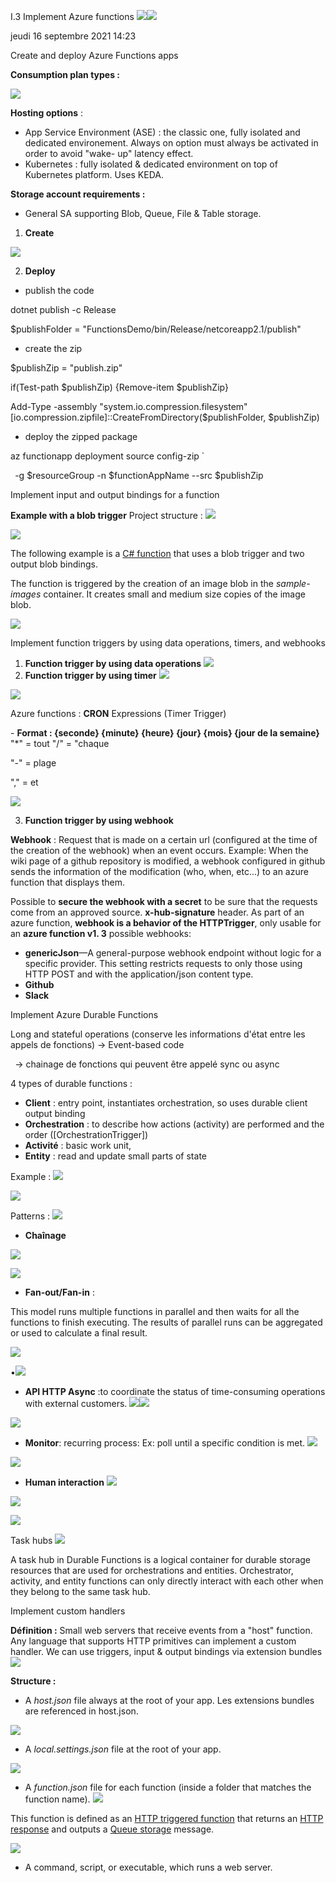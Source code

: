 ﻿I.3 Implement Azure functions ![](Aspose.Words.4ed0164c-d723-4bfe-9440-8a5efce5f0d1.001.png)![](Aspose.Words.4ed0164c-d723-4bfe-9440-8a5efce5f0d1.002.png)

jeudi 16 septembre 2021  14:23 

Create and deploy Azure Functions apps  

**Consumption plan types :**  

![](Aspose.Words.4ed0164c-d723-4bfe-9440-8a5efce5f0d1.003.jpeg)

**Hosting options** : 

- App Service Environment (ASE) : the classic one, fully isolated and dedicated environement. Always on option must always be activated in order to avoid "wake- up" latency effect. 
- Kubernetes : fully isolated & dedicated environment on top of Kubernetes platform. Uses KEDA.  

**Storage account requirements :**  

- General SA supporting Blob, Queue, File & Table storage. 
1. **Create** 

![](Aspose.Words.4ed0164c-d723-4bfe-9440-8a5efce5f0d1.004.png)

2. **Deploy** 
- publish the code 

dotnet publish -c Release 

$publishFolder = "FunctionsDemo/bin/Release/netcoreapp2.1/publish" 

- create the zip 

$publishZip = "publish.zip" 

if(Test-path $publishZip) {Remove-item $publishZip} 

Add-Type -assembly "system.io.compression.filesystem" [io.compression.zipfile]::CreateFromDirectory($publishFolder, $publishZip) 

- deploy the zipped package 

az functionapp deployment source config-zip ` 

` `-g $resourceGroup -n $functionAppName --src $publishZip 

Implement input and output bindings for a function  

**Example with a blob trigger**  Project structure :  ![](Aspose.Words.4ed0164c-d723-4bfe-9440-8a5efce5f0d1.005.png)

![](Aspose.Words.4ed0164c-d723-4bfe-9440-8a5efce5f0d1.005.png)

The following example is a [C# function](https://docs.microsoft.com/en-us/azure/azure-functions/functions-dotnet-class-library) that uses a blob trigger and two output blob bindings.  

The function is triggered by the creation of an image blob in the *sample-images* container. It creates small and medium size copies of the image blob. 

![](Aspose.Words.4ed0164c-d723-4bfe-9440-8a5efce5f0d1.006.jpeg)

Implement function triggers by using data operations, timers, and webhooks  

1. **Function trigger by using data operations** ![](Aspose.Words.4ed0164c-d723-4bfe-9440-8a5efce5f0d1.007.jpeg)
2. **Function trigger by using timer** ![](Aspose.Words.4ed0164c-d723-4bfe-9440-8a5efce5f0d1.007.jpeg)

![](Aspose.Words.4ed0164c-d723-4bfe-9440-8a5efce5f0d1.008.jpeg)

Azure functions : **CRON** Expressions (Timer Trigger) 

\- **Format :  {seconde} {minute} {heure} {jour} {mois} {jour de la semaine}** "\*" = tout "/" = "chaque 

"-" = plage 

"," = et 

![](Aspose.Words.4ed0164c-d723-4bfe-9440-8a5efce5f0d1.009.png)

3. **Function trigger by using webhook**  

**Webhook** : Request that is made on a certain url (configured at the time of the creation of the webhook) when an event occurs. Example: When the wiki page of a github repository is modified, a webhook configured in github sends the information of the modification (who, when, etc...) to an azure function that displays them. 

Possible to **secure the webhook with a secret** to be sure that the requests come from an approved source. **x-hub-signature** header.  As part of an azure function, **webhook is a behavior of the HTTPTrigger**, only usable for an **azure function v1. 3** possible webhooks: 

- **genericJson**—A general-purpose webhook endpoint without logic for a specific provider. This setting restricts requests to only those using HTTP POST and with the application/json content type. 
- **Github** 
- **Slack** 

Implement Azure Durable Functions  

Long and stateful operations (conserve les informations d'état entre les appels de fonctions)  -> Event-based code 

` `-> chainage de fonctions qui peuvent être appelé sync ou async 

4 types of durable functions :  

- **Client** : entry point, instantiates orchestration, so uses durable client output binding 
- **Orchestration** : to describe how actions (activity) are performed and the order ([OrchestrationTrigger]) 
- **Activité** : basic work unit, 
- **Entity** : read and update small parts of state 

Example :  ![](Aspose.Words.4ed0164c-d723-4bfe-9440-8a5efce5f0d1.010.png)

![](Aspose.Words.4ed0164c-d723-4bfe-9440-8a5efce5f0d1.011.png)

Patterns :  ![](Aspose.Words.4ed0164c-d723-4bfe-9440-8a5efce5f0d1.010.png)

- **Chaînage** 

![](Aspose.Words.4ed0164c-d723-4bfe-9440-8a5efce5f0d1.012.png)

![](Aspose.Words.4ed0164c-d723-4bfe-9440-8a5efce5f0d1.013.jpeg)

- **Fan-out/Fan-in** :  

This model runs multiple functions in parallel and then waits for all the functions to finish executing. The results of parallel runs can be aggregated or used to calculate a final result. 

![](Aspose.Words.4ed0164c-d723-4bfe-9440-8a5efce5f0d1.014.jpeg)

•![](Aspose.Words.4ed0164c-d723-4bfe-9440-8a5efce5f0d1.015.jpeg)

- **API HTTP Async** :to coordinate the status of time-consuming operations with external customers. ![](Aspose.Words.4ed0164c-d723-4bfe-9440-8a5efce5f0d1.015.jpeg)![](Aspose.Words.4ed0164c-d723-4bfe-9440-8a5efce5f0d1.016.jpeg)

![](Aspose.Words.4ed0164c-d723-4bfe-9440-8a5efce5f0d1.017.jpeg)

- **Monitor**: recurring process: Ex: poll until a specific condition is met. ![](Aspose.Words.4ed0164c-d723-4bfe-9440-8a5efce5f0d1.018.png)

![](Aspose.Words.4ed0164c-d723-4bfe-9440-8a5efce5f0d1.019.jpeg)

- **Human interaction** ![](Aspose.Words.4ed0164c-d723-4bfe-9440-8a5efce5f0d1.018.png)

![](Aspose.Words.4ed0164c-d723-4bfe-9440-8a5efce5f0d1.020.png)

![](Aspose.Words.4ed0164c-d723-4bfe-9440-8a5efce5f0d1.021.jpeg)

Task hubs ![](Aspose.Words.4ed0164c-d723-4bfe-9440-8a5efce5f0d1.021.jpeg)

A task hub in Durable Functions is a logical container for durable storage resources that are used for orchestrations and entities. Orchestrator, activity, and entity functions can only directly interact with each other when they belong to the same task hub. 

Implement custom handlers 

**Définition :** Small web servers that receive events from a "host" function. Any language that supports HTTP primitives can implement a custom handler.  We can use triggers, input & output bindings via extension bundles ![](Aspose.Words.4ed0164c-d723-4bfe-9440-8a5efce5f0d1.022.jpeg)

**Structure :**  

- A *host.json* file always at the root of your app. Les extensions bundles are referenced in host.json. 

![](Aspose.Words.4ed0164c-d723-4bfe-9440-8a5efce5f0d1.023.png)

- A *local.settings.json* file at the root of your app. 

![](Aspose.Words.4ed0164c-d723-4bfe-9440-8a5efce5f0d1.024.png)

- A *function.json* file for each function (inside a folder that matches the function name). ![](Aspose.Words.4ed0164c-d723-4bfe-9440-8a5efce5f0d1.025.png)

This function is defined as an [HTTP triggered function](https://docs.microsoft.com/en-gb/azure/azure-functions/functions-bindings-http-webhook-trigger) that returns an [HTTP response](https://docs.microsoft.com/en-gb/azure/azure-functions/functions-bindings-http-webhook-output) and outputs a [Queue storage](https://docs.microsoft.com/en-gb/azure/azure-functions/functions-bindings-storage-queue-output) message. 

![](Aspose.Words.4ed0164c-d723-4bfe-9440-8a5efce5f0d1.025.png)

- A command, script, or executable, which runs a web server.  
